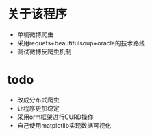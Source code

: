 # 关于该程序
- 单机微博爬虫
- 采用requets+beautifulsoup+oracle的技术路线
- 测试微博反爬虫机制

# todo
- 改成分布式爬虫
- 让程序更加稳定
- 采用orm框架进行CURD操作
- 自己使用matplotlib实现数据可视化